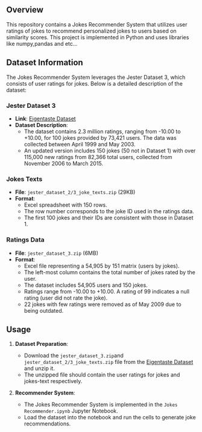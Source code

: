 ## Overview
This repository contains a Jokes Recommender System that utilizes user ratings of jokes to recommend personalized jokes to users based on similarity scores. This project is implemented in Python and uses libraries like numpy,pandas and etc...
## Dataset Information
The Jokes Recommender System leverages the Jester Dataset 3, which consists of user ratings for jokes. Below is a detailed description of the dataset:

### Jester Dataset 3
- **Link**: [Eigentaste Dataset](https://eigentaste.berkeley.edu/dataset/)
- **Dataset Description**:
  - The dataset contains 2.3 million ratings, ranging from -10.00 to +10.00, for 100 jokes provided by 73,421 users. The data was collected between April 1999 and May 2003.
  - An updated version includes 150 jokes (50 not in Dataset 1) with over 115,000 new ratings from 82,366 total users, collected from November 2006 to March 2015.

### Jokes Texts
- **File**: `jester_dataset_2/3_joke_texts.zip` (29KB)
- **Format**:
  - Excel spreadsheet with 150 rows.
  - The row number corresponds to the joke ID used in the ratings data.
  - The first 100 jokes and their IDs are consistent with those in Dataset 1.

### Ratings Data
- **File**: `jester_dataset_3.zip` (6MB)
- **Format**:
  - Excel file representing a 54,905 by 151 matrix (users by jokes).
  - The left-most column contains the total number of jokes rated by the user.
  - The dataset includes 54,905 users and 150 jokes.
  - Ratings range from -10.00 to +10.00. A rating of 99 indicates a null rating (user did not rate the joke).
  - 22 jokes with few ratings were removed as of May 2009 due to being outdated.

## Usage
1. **Dataset Preparation**:
   - Download the `jester_dataset_3.zip`and `jester_dataset_2/3_joke_texts.zip` file from the [Eigentaste Dataset](https://eigentaste.berkeley.edu/dataset/) and unzip it.
   - The unzipped file should contain the user ratings for jokes and jokes-text respectively.

2. **Recommender System**:
   - The Jokes Recommender System is implemented in the `Jokes Recommender.ipynb` Jupyter Notebook.
   - Load the dataset into the notebook and run the cells to generate joke recommendations.



